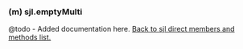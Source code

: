 ### (m) sjl.emptyMulti
@todo - Added documentation here.
[Back to sjl direct members and methods list.](#sjl-direct-members-and-methods)
